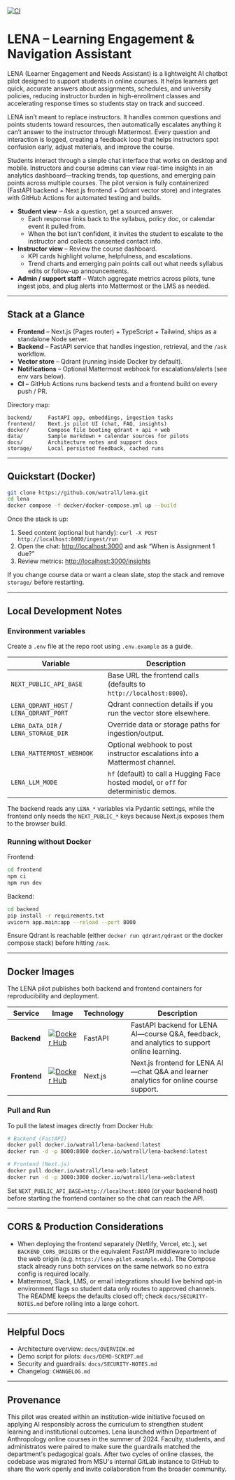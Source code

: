[![CI][ci-badge]][ci-workflow]

# LENA – Learning Engagement & Navigation Assistant

LENA (Learner Engagement and Needs Assistant) is a lightweight AI chatbot pilot designed to support students in online courses. It helps learners get quick, accurate answers about assignments, schedules, and university policies, reducing instructor burden in high-enrollment classes and accelerating response times so students stay on track and succeed.

LENA isn’t meant to replace instructors. It handles common questions and points students toward resources, then automatically escalates anything it can’t answer to the instructor through Mattermost. Every question and interaction is logged, creating a feedback loop that helps instructors spot confusion early, adjust materials, and improve the course.

Students interact through a simple chat interface that works on desktop and mobile. Instructors and course admins can view real-time insights in an analytics dashboard—tracking trends, top questions, and emerging pain points across multiple courses. The pilot version is fully containerized (FastAPI backend + Next.js frontend + Qdrant vector store) and integrates with GitHub Actions for automated testing and builds.


- **Student view** – Ask a question, get a sourced answer.  
  - Each response links back to the syllabus, policy doc, or calendar event it pulled from.  
  - When the bot isn’t confident, it invites the student to escalate to the instructor and collects consented contact info.
- **Instructor view** – Review the course dashboard.  
  - KPI cards highlight volume, helpfulness, and escalations.  
  - Trend charts and emerging pain points call out what needs syllabus edits or follow-up announcements.
- **Admin / support staff** – Watch aggregate metrics across pilots, tune ingest jobs, and plug alerts into Mattermost or the LMS as needed.

---

## Stack at a Glance

- **Frontend** – Next.js (Pages router) + TypeScript + Tailwind, ships as a standalone Node server.
- **Backend** – FastAPI service that handles ingestion, retrieval, and the `/ask` workflow.
- **Vector store** – Qdrant (running inside Docker by default).
- **Notifications** – Optional Mattermost webhook for escalations/alerts (see env vars below).
- **CI** – GitHub Actions runs backend tests and a frontend build on every push / PR.

Directory map:

```
backend/     FastAPI app, embeddings, ingestion tasks
frontend/    Next.js pilot UI (chat, FAQ, insights)
docker/      Compose file booting qdrant + api + web
data/        Sample markdown + calendar sources for pilots
docs/        Architecture notes and support docs
storage/     Local persisted feedback, cached runs
```

---

## Quickstart (Docker)

```bash
git clone https://github.com/watrall/lena.git
cd lena
docker compose -f docker/docker-compose.yml up --build
```

Once the stack is up:

1. Seed content (optional but handy): `curl -X POST http://localhost:8000/ingest/run`
2. Open the chat: <http://localhost:3000> and ask “When is Assignment 1 due?”
3. Review metrics: <http://localhost:3000/insights>

If you change course data or want a clean slate, stop the stack and remove `storage/` before restarting.

---

## Local Development Notes

### Environment variables

Create a `.env` file at the repo root using `.env.example` as a guide.

| Variable | Description |
| --- | --- |
| `NEXT_PUBLIC_API_BASE` | Base URL the frontend calls (defaults to `http://localhost:8000`). |
| `LENA_QDRANT_HOST` / `LENA_QDRANT_PORT` | Qdrant connection details if you run the vector store elsewhere. |
| `LENA_DATA_DIR` / `LENA_STORAGE_DIR` | Override data or storage paths for ingestion/output. |
| `LENA_MATTERMOST_WEBHOOK` | Optional webhook to post instructor escalations into a Mattermost channel. |
| `LENA_LLM_MODE` | `hf` (default) to call a Hugging Face hosted model, or `off` for deterministic demos. |

The backend reads any `LENA_*` variables via Pydantic settings, while the frontend only needs the `NEXT_PUBLIC_*` keys because Next.js exposes them to the browser build.

### Running without Docker

Frontend:

```bash
cd frontend
npm ci
npm run dev
```

Backend:

```bash
cd backend
pip install -r requirements.txt
uvicorn app.main:app --reload --port 8000
```

Ensure Qdrant is reachable (either `docker run qdrant/qdrant` or the docker compose stack) before hitting `/ask`.

---

## Docker Images

The LENA pilot publishes both backend and frontend containers for reproducibility and deployment.

| Service | Image | Technology | Description |
|----------|--------|-------------|--------------|
| **Backend** | [![Docker Hub](https://img.shields.io/badge/Docker%20Hub-lena--backend-blue?logo=docker)](https://hub.docker.com/repository/docker/watrall/lena-backend) | FastAPI | FastAPI backend for LENA AI—course Q&A, feedback, and analytics to support online learning. |
| **Frontend** | [![Docker Hub](https://img.shields.io/badge/Docker%20Hub-lena--web-blue?logo=docker)](https://hub.docker.com/repository/docker/watrall/lena-web) | Next.js | Next.js frontend for LENA AI—chat Q&A and learner analytics for online course support. |

### Pull and Run

To pull the latest images directly from Docker Hub:

```bash
# Backend (FastAPI)
docker pull docker.io/watrall/lena-backend:latest
docker run -d -p 8000:8000 docker.io/watrall/lena-backend:latest

# Frontend (Next.js)
docker pull docker.io/watrall/lena-web:latest
docker run -d -p 3000:3000 docker.io/watrall/lena-web:latest

```

Set `NEXT_PUBLIC_API_BASE=http://localhost:8000` (or your backend host) before starting the frontend container so the chat can reach the API.

---

## CORS & Production Considerations

- When deploying the frontend separately (Netlify, Vercel, etc.), set `BACKEND_CORS_ORIGINS` or the equivalent FastAPI middleware to include the web origin (e.g. `https://lena-pilot.example.edu`). The Compose stack already runs both services on the same network so no extra config is required locally.
- Mattermost, Slack, LMS, or email integrations should live behind opt-in environment flags so student data only routes to approved channels. The README keeps the defaults closed off; check `docs/SECURITY-NOTES.md` before rolling into a large cohort.

---

## Helpful Docs

- Architecture overview: `docs/OVERVIEW.md`
- Demo script for pilots: `docs/DEMO-SCRIPT.md`
- Security and guardrails: `docs/SECURITY-NOTES.md`
- Changelog: `CHANGELOG.md`


---

## Provenance

This pilot was created within an institution-wide initiative focused on applying AI responsibly across the curriculum to strengthen student learning and institutional outcomes. Lena launched within Department of Anthropology online courses in the summer of 2024.  Faculty, students, and administratos were paired to make sure the guardrails matched the department's pedagogical goals. After two cycles of online classes, the codebase was migrated from MSU's internal GitLab instance to GitHub to share the work openly and invite collaboration from the broader community.

[ci-badge]: https://github.com/watrall/lena/actions/workflows/ci.yml/badge.svg?branch=main
[ci-workflow]: https://github.com/watrall/lena/actions/workflows/ci.yml
